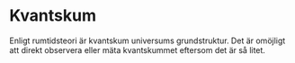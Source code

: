 # Kvantskum

Enligt rumtidsteori är kvantskum universums grundstruktur. Det är omöjligt att
direkt observera eller mäta kvantskummet eftersom det är så litet.
